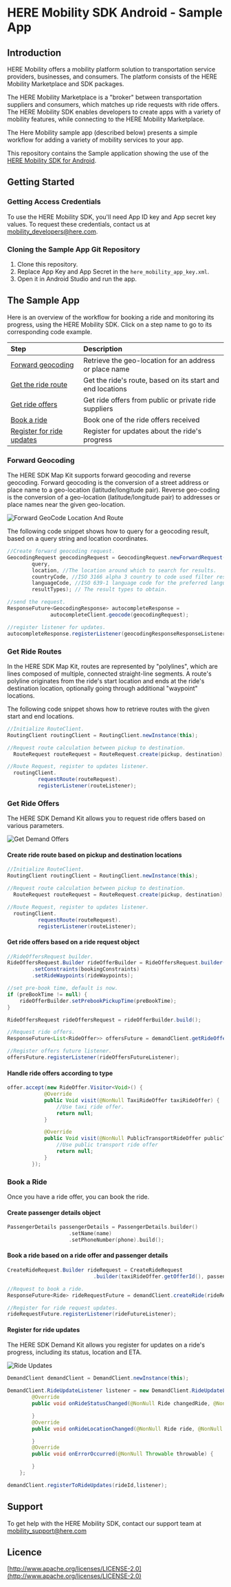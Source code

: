 # HERE Mobility SDK Android - Sample App

## Introduction

HERE Mobility offers a mobility platform solution to transportation service providers, businesses, and consumers. The platform consists of the HERE Mobility Marketplace and SDK packages.

The HERE Mobility Marketplace is a "broker" between transportation suppliers and consumers, which matches up ride requests with ride offers. The HERE Mobility SDK enables developers to create apps with a variety of mobility features, while connecting to the HERE Mobility Marketplace.

The Here Mobility sample app (described below) presents a simple workflow for adding a variety of mobility services to your app.

This repository contains the Sample application showing the use of the [HERE Mobility SDK for Android](https://github.com/HereMobilityDevelopers/HERE-Mobility-SDK-Android).

## Getting Started

### Getting Access Credentials

To use the HERE Mobility SDK, you'll need App ID key and App secret key values.
To request these credentials, contact us at [mobility_developers@here.com]().

### Cloning the Sample App Git Repository

1.  Clone this repository.
2.  Replace App Key and App Secret in the `here_mobility_app_key.xml`.
3.  Open it in Android Studio and run the app.

## The Sample App

Here is an overview of the workflow for booking a ride and monitoring its progress, using the HERE Mobility SDK.
Click on a step name to go to its corresponding code example.

| Step                                                    | Description                                                |
| :------------------------------------------------------ | :--------------------------------------------------------- |
| [Forward geocoding](#forward-geocoding)                 | Retrieve the geo-location for an address or place name     |
| [Get the ride route](#get-ride-routes)                  | Get the ride's route, based on its start and end locations |
| [Get ride offers](#get-ride-offers)                     | Get ride offers from public or private ride suppliers      |
| [Book a ride](#book-a-ride)                             | Book one of the ride offers received                       |
| [Register for ride updates](#register-for-ride-updates) | Register for updates about the ride's progress             |

### Forward Geocoding

The HERE SDK Map Kit supports forward geocoding and reverse geocoding.
Forward geocoding is the conversion of a street address or place name to a geo-location (latitude/longitude pair).
Reverse geo-coding is the conversion of a geo-location (latitude/longitude pair) to addresses or place names near the given geo-location.

![Forward GeoCode Location And Route](Assets/AutocompleteWithRoute.gif)

The following code snippet shows how to query for a geocoding result, based on a query string and location coordinates.

```java
//Create forward geocoding request.
GeocodingRequest geocodingRequest = GeocodingRequest.newForwardRequest(
        query,
        location, //The location around which to search for results.
        countryCode, //ISO 3166 alpha 3 country to code used filter results.
        languageCode, //ISO 639-1 language code for the preferred language of the results
        resultTypes); // The result types to obtain.

//send the request.
ResponseFuture<GeocodingResponse> autocompleteResponse =
		      autocompleteClient.geocode(geocodingRequest);

//register listener for updates.
autocompleteResponse.registerListener(geocodingResponseResponseListener);
```

### Get Ride Routes

In the HERE SDK Map Kit, routes are represented by "polylines", which are lines composed of multiple, connected straight-line segments. A route's polyline originates from the ride's start location and ends at the ride's destination location, optionally going through additional "waypoint" locations.

The following code snippet shows how to retrieve routes with the given start and end locations.

```java
//Initialize RouteClient.
RoutingClient routingClient = RoutingClient.newInstance(this);

//Request route calculation between pickup to destination.
  RouteRequest routeRequest = RouteRequest.create(pickup, destination);

//Route Request, register to updates listener.
  routingClient.
          requestRoute(routeRequest).
          registerListener(routeListener);
```

### Get Ride Offers

The HERE SDK Demand Kit allows you to request ride offers based on various parameters.

![Get Demand Offers](Assets/RideOffers.gif)

#### Create ride route based on pickup and destination locations

```java
//Initialize RouteClient.
RoutingClient routingClient = RoutingClient.newInstance(this);

//Request route calculation between pickup to destination.
  RouteRequest routeRequest = RouteRequest.create(pickup, destination);

//Route Request, register to updates listener.
  routingClient.
          requestRoute(routeRequest).
          registerListener(routeListener);
```

#### Get ride offers based on a ride request object

```java
//RideOffersRequest builder.
RideOffersRequest.Builder rideOfferBuilder = RideOffersRequest.builder()
        .setConstraints(bookingConstraints)
        .setRideWaypoints(rideWaypoints);

//set pre-book time, default is now.
if (preBookTime != null) {
    rideOfferBuilder.setPrebookPickupTime(preBookTime);
}

RideOffersRequest rideOffersRequest = rideOfferBuilder.build();

//Request ride offers.
ResponseFuture<List<RideOffer>> offersFuture = demandClient.getRideOffers(rideOffersRequest);

//Register offers future listener.
offersFuture.registerListener(rideOffersFutureListener);
```

#### Handle ride offers according to type

```java
offer.accept(new RideOffer.Visitor<Void>() {
            @Override
            public Void visit(@NonNull TaxiRideOffer taxiRideOffer) {
                //Use taxi ride offer.
                return null;
            }

            @Override
            public Void visit(@NonNull PublicTransportRideOffer publicTransportRideOffer) {
                //Use public transport ride offer
                return null;
            }
        });
```

### Book a Ride

Once you have a ride offer, you can book the ride.

#### Create passenger details object

```swift
PassengerDetails passengerDetails = PassengerDetails.builder()
                    .setName(name)
                    .setPhoneNumber(phone).build();
```

#### Book a ride based on a ride offer and passenger details

```java
CreateRideRequest.Builder rideRequest = CreateRideRequest
                            .builder(taxiRideOffer.getOfferId(), passengerDetails);

//Request to book a ride.
ResponseFuture<Ride> rideRequestFuture = demandClient.createRide(rideRequest.build());

//Register for ride request updates.
rideRequestFuture.registerListener(rideFutureListener);
```

#### Register for ride updates

The HERE SDK Demand Kit allows you register for updates on a ride's progress, including its status, location and ETA.

![Ride Updates](Assets/RideStatus.gif)

```java
DemandClient demandClient = DemandClient.newInstance(this);

DemandClient.RideUpdateListener listener = new DemandClient.RideUpdateListener() {
        @Override
        public void onRideStatusChanged(@NonNull Ride changedRide, @NonNull RideStatusLog rideStatusLog) {

        }
        @Override
        public void onRideLocationChanged(@NonNull Ride ride, @NonNull RideLocation rideLocation) {

        }
        @Override
        public void onErrorOccurred(@NonNull Throwable throwable) {

        }
    };

demandClient.registerToRideUpdates(rideId,listener);
```

## Support

To get help with the HERE Mobility SDK, contact our support team at [mobility_support@here.com](mailto:mobility_support@here.com)

## Licence

[http://www.apache.org/licenses/LICENSE-2.0](http://www.apache.org/licenses/LICENSE-2.0)
